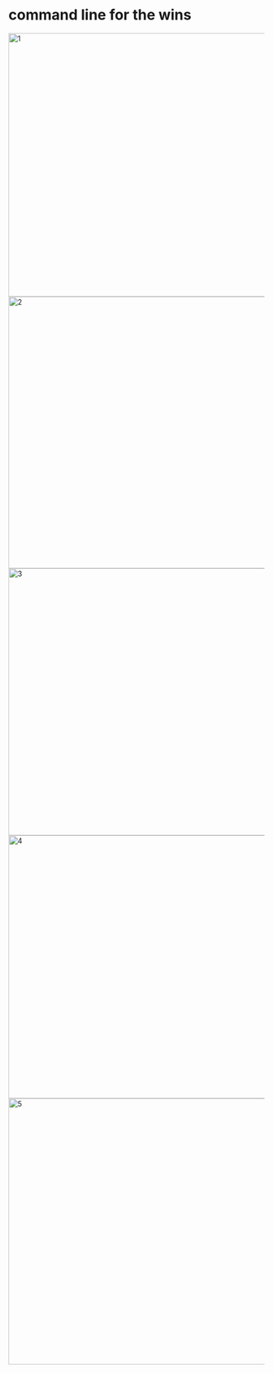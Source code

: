 # command line for the wins
<img width="519" alt="1" src="https://user-images.githubusercontent.com/99495858/177332942-e150ffcd-5936-4a28-8fa0-875c91c8280e.PNG">
<img width="535" alt="2" src="https://user-images.githubusercontent.com/99495858/177333523-b74e8c4e-18a6-4570-82de-2531b39599ad.PNG">
<img width="526" alt="3" src="https://user-images.githubusercontent.com/99495858/177333798-2a5887e9-9485-4e2a-826c-dab2dfec7fbb.PNG">
<img width="518" alt="4" src="https://user-images.githubusercontent.com/99495858/177341516-28f3dd84-9867-4819-8140-54fa5fa0daab.PNG">
<img width="524" alt="5" src="https://user-images.githubusercontent.com/99495858/177341826-21066fa6-0cbf-4294-be25-13422879c1d8.PNG">
